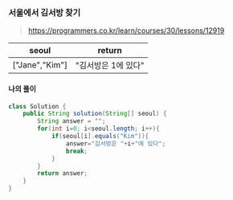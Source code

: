 ### 서울에서 김서방 찾기



> https://programmers.co.kr/learn/courses/30/lessons/12919



| seoul          | return              |
| -------------- | ------------------- |
| ["Jane","Kim"] | "김서방은 1에 있다" |



#### 나의 풀이

```java
class Solution {
    public String solution(String[] seoul) {
        String answer = "";
        for(int i=0; i<seoul.length; i++){
            if(seoul[i].equals("Kim")){
                answer="김서방은 "+i+"에 있다";
                break;
            }
        }
        return answer;
    }
}
```

